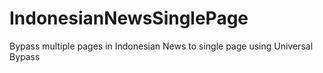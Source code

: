 # IndonesianNewsSinglePage
Bypass multiple pages in Indonesian News to single page using Universal Bypass

